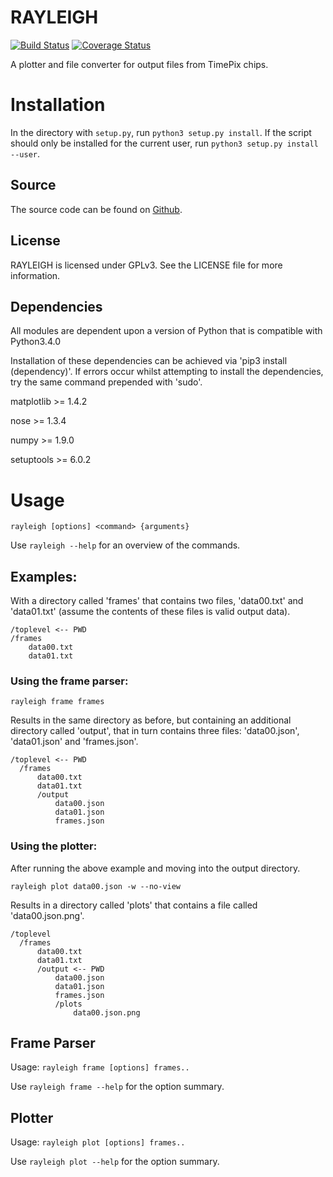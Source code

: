 # RAYLEIGH 

[![Build Status](https://travis-ci.org/GuiltyDolphin/RAYLEIGH.svg?branch=master)](https://travis-ci.org/GuiltyDolphin/RAYLEIGH) [![Coverage Status](https://coveralls.io/repos/github/GuiltyDolphin/RAYLEIGH/badge.svg?branch=master)](https://coveralls.io/github/GuiltyDolphin/RAYLEIGH?branch=master)

A plotter and file converter for output files from TimePix chips.

# Installation

In the directory with `setup.py`, run `python3 setup.py install`. If the
script should only be installed for the current user, run
`python3 setup.py install --user`.



## Source
The source code can be found on
[Github](https://github.com/guiltydolphin/rayleigh).

## License

RAYLEIGH is licensed under GPLv3.
See the LICENSE file for more information.

## Dependencies

All modules are dependent upon a version of Python
that is compatible with Python3.4.0

Installation of these dependencies can be
achieved via 'pip3 install (dependency)'.
If errors occur whilst attempting to install
the dependencies, try the same command prepended
with 'sudo'.

matplotlib >= 1.4.2

nose       >= 1.3.4

numpy      >= 1.9.0

setuptools >= 6.0.2

# Usage

`rayleigh [options] <command> {arguments}`

Use `rayleigh --help` for an overview of the commands.

## Examples:

With a directory called 'frames' that contains
two files, 'data00.txt' and 'data01.txt' (assume
the contents of these files is valid output data).

```
/toplevel <-- PWD
/frames
    data00.txt
    data01.txt
```

### Using the frame parser:

    rayleigh frame frames

Results in the same directory as before, but containing
an additional directory called 'output', that in turn contains
three files: 'data00.json', 'data01.json' and 'frames.json'.

```
/toplevel <-- PWD
  /frames
      data00.txt
      data01.txt
      /output
          data00.json
          data01.json
          frames.json
```

### Using the plotter:

After running the above example and moving into the output directory.

    rayleigh plot data00.json -w --no-view

Results in a directory called 'plots' that contains a file called
'data00.json.png'.

```
/toplevel
  /frames
      data00.txt
      data01.txt
      /output <-- PWD
          data00.json
          data01.json
          frames.json
          /plots
              data00.json.png
```


## Frame Parser

Usage: `rayleigh frame [options] frames..`

Use `rayleigh frame --help` for the option summary.

## Plotter

Usage: `rayleigh plot [options] frames..`

Use `rayleigh plot --help` for the option summary.
